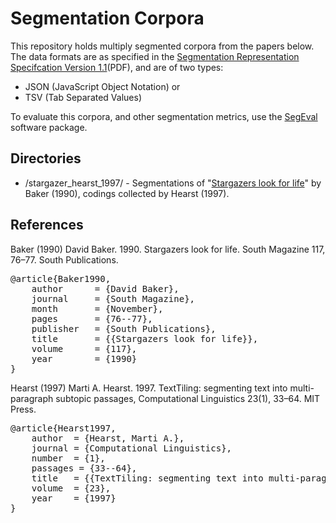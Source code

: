 Segmentation Corpora
====================

This repository holds multiply segmented corpora from the papers below.  The data formats are as specified in the [Segmentation Representation Specifcation Version 1.1](http://nlp.chrisfournier.ca/publications/pdf/fournier_segeval_spec_2012.pdf)(PDF), and are of two types:

- JSON (JavaScript Object Notation) or
- TSV (Tab Separated Values)

To evaluate this corpora, and other segmentation metrics, use the [SegEval](http://cfournie.github.com/segmentation.evaluation/) software package.


Directories
-----------

- /stargazer_hearst_1997/ - Segmentations of "[Stargazers look for life](https://github.com/downloads/cfournie/segmentation.corpora/stargazers_look_for_life.pdf)" by Baker (1990), codings collected by Hearst (1997).


References
----------

Baker (1990)	David Baker. 1990. Stargazers look for life. South Magazine 117, 76–77. South Publications.

<pre>
@article{Baker1990,
	author		= {David Baker},
	journal		= {South Magazine},
	month		= {November},
	pages		= {76--77},
	publisher	= {South Publications},
	title		= {{Stargazers look for life}},
	volume		= {117},
	year		= {1990}
}
</pre>

Hearst (1997)   Marti A. Hearst. 1997. TextTiling: segmenting text into multi-paragraph subtopic passages, Computational Linguistics 23(1), 33–64. MIT Press.

<pre>
@article{Hearst1997,
    author  = {Hearst, Marti A.},
    journal = {Computational Linguistics},
    number  = {1},
    passages = {33--64},
    title   = {{TextTiling: segmenting text into multi-paragraph subtopic passages}},
    volume  = {23},
    year    = {1997}
}
</pre>
